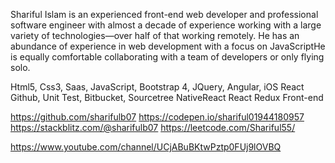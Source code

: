 Shariful Islam is an experienced front-end web developer and professional software engineer with almost a decade of experience working with a large variety of technologies—over half of that working remotely. He has an abundance of experience in web development with a focus on JavaScriptHe is equally comfortable collaborating with a team of developers or only flying solo.


Html5, Css3, Saas, JavaScript, Bootstrap 4, JQuery, Angular, iOS React Github, Unit Test, Bitbucket, Sourcetree NativeReact React Redux Front-end



https://github.com/sharifulb07
https://codepen.io/shariful01944180957
https://stackblitz.com/@sharifulb07
https://leetcode.com/Shariful55/

https://www.youtube.com/channel/UCjABuBKtwPztp0FUj9lOVBQ
